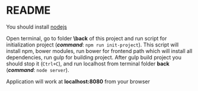 # README #

You should install [nodejs](https://nodejs.org/)

Open terminal, go to folder **\back** of this project and run script for initialization project (**_command_**: `npm run init-project`). This script will install npm, bower modules, run bower for frontend path which will install all dependencies, run gulp for building project.
After gulp build project you should stop it (`Ctrl+C`), and run localhost from terminal folder **back** (**_command_**: `node server`).

Application will work at **localhost:8080** from your browser
